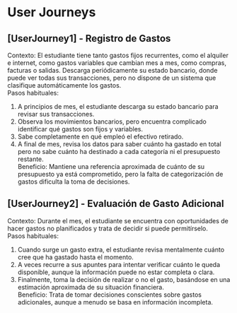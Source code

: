 # User Journeys

## [UserJourney1] - Registro de Gastos 
Contexto: El estudiante tiene tanto gastos fijos recurrentes, como el alquiler e internet, como gastos variables que cambian mes a mes, como compras, facturas o salidas. Descarga periódicamente su estado bancario, donde puede ver todas sus transacciones, pero no dispone de un sistema que clasifique automáticamente los gastos.  
Pasos habituales:   
1. A principios de mes, el estudiante descarga su estado bancario para revisar sus transacciones.    
2. Observa los movimientos bancarios, pero encuentra complicado identificar qué gastos son fijos y variables.  
3. Sabe completamente en qué empleó el efectivo retirado.  
4. A final de mes, revisa los datos para saber cuánto ha gastado en total pero no sabe cuánto ha destinado a cada categoría ni el presupuesto restante.   
Beneficio: Mantiene una referencia aproximada de cuánto de su presupuesto ya está comprometido, pero la falta de categorización de gastos dificulta la toma de decisiones.    

## [UserJourney2] - Evaluación de Gasto Adicional
Contexto: Durante el mes, el estudiante se encuentra con oportunidades de hacer gastos no planificados y trata de decidir si puede permitírselo.    
Pasos habituales:  
1. Cuando surge un gasto extra, el estudiante revisa mentalmente cuánto cree que ha gastado hasta el momento.  
2. A veces recurre a sus apuntes para intentar verificar cuánto le queda disponible, aunque la información puede no estar completa o clara.    
3. Finalmente, toma la decisión de realizar o no el gasto, basándose en una estimación aproximada de su situación financiera.     
Beneficio: Trata de tomar decisiones conscientes sobre gastos adicionales, aunque a menudo se basa en información incompleta.      